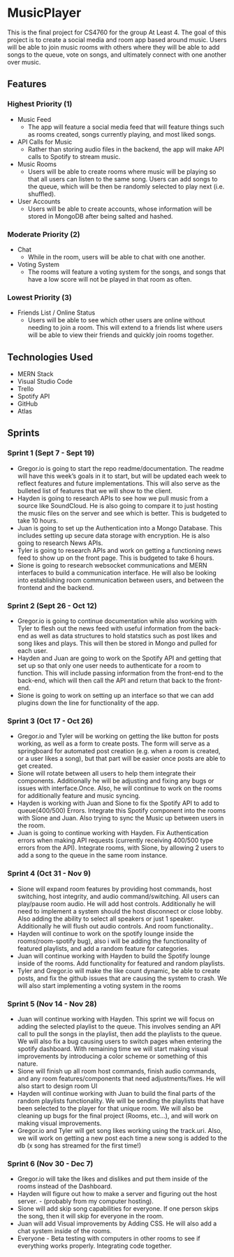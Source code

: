 # MusicPlayer
This is the final project for CS4760 for the group At Least 4. The goal of this project is to create a social media and room app based around music. Users will be able to join music rooms with others where they will be able to add songs to the queue, vote on songs, and ultimately connect with one another over music. 

## Features
### Highest Priority (1)
* Music Feed
  * The app will feature a social media feed that will feature things such as rooms created, songs currently playing, and most liked songs. 
* API Calls for Music
  * Rather than storing audio files in the backend, the app will make API calls to Spotify to stream music.
* Music Rooms
  * Users will be able to create rooms where music will be playing so that all users can listen to the same song. Users can add songs to the queue, which will be then be randomly selected to play next (i.e. shuffled).
* User Accounts
  * Users will be able to create accounts, whose information will be stored in MongoDB after being salted and hashed.
### Moderate Priority (2)
* Chat
  * While in the room, users will be able to chat with one another.
* Voting System
  * The rooms will feature a voting system for the songs, and songs that have a low score will not be played in that room as often.
### Lowest Priority (3)
* Friends List / Online Status
  * Users will be able to see which other users are online without needing to join a room. This will extend to a friends list where users will be able to view their friends and quickly join rooms together.

## Technologies Used
* MERN Stack
* Visual Studio Code
* Trello
* Spotify API
* GitHub
* Atlas

## Sprints
### Sprint 1 (Sept 7 - Sept 19)
* Gregor.io is going to start the repo readme/documentation. The readme will have this week’s goals in it to start, but will be updated each week to reflect features and future implementations. This will also serve as the bulleted list of features that we will show to the client.
* Hayden is going to research APIs to see how we pull music from a source like SoundCloud. He is also going to compare it to just hosting the music files on the server and see which is better. This is budgeted to take 10 hours.
* Juan is going to set up the Authentication into a Mongo Database. This includes setting up secure data storage with encryption. He is also going to research News APIs.
* Tyler is going to research APIs and work on getting a functioning news feed to show up on the front page. This is budgeted to take 6 hours.
* Sione is going to research websocket communications and MERN interfaces to build a communication interface. He will also be looking into establishing room communication between users, and between the frontend and the backend.
### Sprint 2 (Sept 26 - Oct 12)
* Gregor.io is going to continue documentation while also working with Tyler to flesh out the news feed with useful information from the back-end as well as data structures to hold statstics such as post likes and song likes and plays. This will then be stored in Mongo and pulled for each user.
* Hayden and Juan are going to work on the Spotify API and getting that set up so that only one user needs to authenticate for a room to function. This will include passing information from the front-end to the back-end, which will then call the API and return that back to the front-end.
* Sione is going to work on setting up an interface so that we can add plugins down the line for functionality of the app.
### Sprint 3 (Oct 17 - Oct 26)
* Gregor.io and Tyler will be working on getting the like button for posts working, as well as a form to create posts. The form will serve as a springboard for automated post creation (e.g. when a room is created, or a user likes a song), but that part will be easier once posts are able to get created.
* Sione will rotate between all users to help them integrate their components. Additionally he will be adjusting and fixing any bugs or issues with interface.Once. Also, he will continue to work on the rooms for additionally feature and music syncing.
* Hayden is working with Juan and Sione to fix the Spotify API to add to queue(400/500) Errors. Integrate this Spotify component into the rooms with Sione and Juan. Also trying to sync the Music up between users in the room.
* Juan is going to continue working with Hayden. Fix Authentication errors when making API requests (currently receiving 400/500 type errors from the API). Integrate rooms, with Sione, by allowing 2 users to add a song to the queue in the same room instance.
### Sprint 4 (Oct 31 - Nov 9)
* Sione will expand room features by providing host commands, host switching, host integrity, and audio command/switching. All users can play/pause room audio. He will add host controls. Additionally he will need to implement a system should the host disconnect or close lobby. Also adding the ability to select all speakers or just 1 speaker. Additionally he will flush out audio controls. And room functionality..
* Hayden will continue to work on the spotify lounge inside the rooms(room-spotify bug), also i will be adding the functionality of featured playlists, and add a random feature for categories.
* Juan will continue working with Hayden to build the Spotify lounge inside of the rooms. Add functionality for featured and random playlists.
* Tyler and Gregor.io will make the like count dynamic, be able to create posts, and fix the github issues that are causing the system to crash. We will also start implementing a voting system in the rooms
### Sprint 5 (Nov 14 - Nov 28)
* Juan will continue working with Hayden. This sprint we will focus on adding the selected playlist to the queue. This involves sending an API call to pull the songs in the playlist, then add the playlists to the queue. We will also fix a bug causing users to switch pages when entering the spotify dashboard. With remaining time we will start making visual improvements by introducing a color scheme or something of this nature.
* Sione will finish up all room host commands, finish audio commands, and any room features/components that need adjustments/fixes. He will also start to design room UI
* Hayden will continue working with Juan to build the final parts of the random playlists functionality. We will be sending the playlists that have been selected to the player for that unique room. We will also be cleaning up bugs for the final project (Rooms, etc…), and will work on making visual improvements.
* Gregor.io and Tyler will get song likes working using the track.uri. Also, we will work on getting a new post each time a new song is added to the db (x song has streamed for the first time!)
### Sprint 6 (Nov 30 - Dec 7) 
* Gregor.io will take the likes and dislikes and put them inside of the rooms instead of the Dashboard.
* Hayden will figure out how to make a server and figuring out the host server. - (probably from my computer hosting).
* Sione will add skip song capabilities for everyone. If one person skips the song, then it will skip for everyone in the room.
* Juan will add Visual improvements by Adding CSS. He will also add a chat system inside of the rooms.
* Everyone - Beta testing with computers in other rooms to see if everything works properly. Integrating code together.




